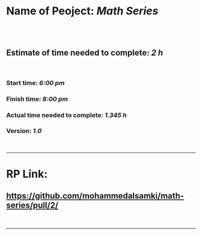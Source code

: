 # Name of Peoject: ***Math Series***

<br>
<br>


## Estimate of time needed to complete: ***2 h***

<br>

### Start time: ***6:00 pm***
### Finish time: ***8:00 pm***

### Actual time needed to complete: ***1.345 h***
### Version: ***1.0***

<br>
<hr>

# RP Link:
## https://github.com/mohammedalsamki/math-series/pull/2/

<br>
<hr>

